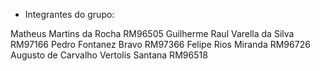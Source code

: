 - Integrantes do grupo:

Matheus Martins da Rocha RM96505
Guilherme Raul Varella da Silva RM97166
Pedro Fontanez Bravo RM97366
Felipe Rios Miranda RM96726
Augusto de Carvalho Vertolis Santana RM96518
